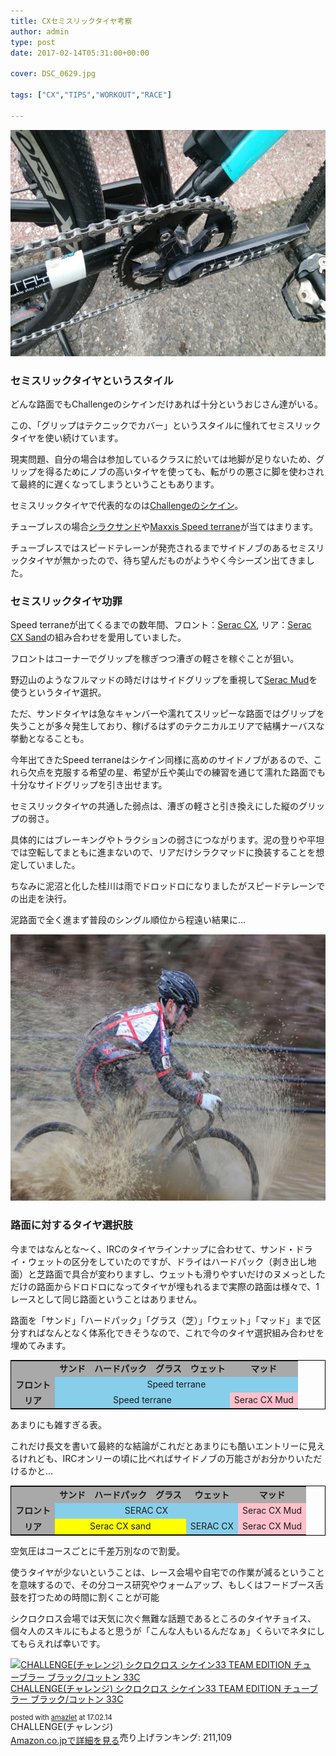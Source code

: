 ```yaml
---
title: CXセミスリックタイヤ考察
author: admin
type: post
date: 2017-02-14T05:31:00+00:00

cover: DSC_0629.jpg

tags: ["CX","TIPS","WORKOUT","RACE"]

---
```

<div class="separator" style="clear: both; text-align: center;">
  <img border="0" height="362" src="./DSC_0629.jpg" width="640" />
</div>

### セミスリックタイヤというスタイル

どんな路面でもChallengeのシケインだけあれば十分というおじさん達がいる。

この、「グリップはテクニックでカバー」というスタイルに憧れてセミスリックタイヤを使い続けています。

現実問題、自分の場合は参加しているクラスに於いては地脚が足りないため、グリップを得るためにノブの高いタイヤを使っても、転がりの悪さに脚を使わされて最終的に遅くなってしまうということもあります。

セミスリックタイヤで代表的なのは<a href="http://amzn.to/2lfp3BA" target="_blank">Challengeのシケイン</a>。

チューブレスの場合<a href="http://amzn.to/2l3TdWk" target="_blank">シラクサンド</a>や<a href="http://amzn.to/2lLjwQR" target="_blank">Maxxis Speed terrane</a>が当てはまります。

チューブレスではスピードテレーンが発売されるまでサイドノブのあるセミスリックタイヤが無かったので、待ち望んだものがようやく今シーズン出てきました。



### セミスリックタイヤ功罪

Speed terraneが出てくるまでの数年間、フロント：<a href="http://amzn.to/2kFSl94" target="_blank">Serac CX</a>, リア：<a href="http://amzn.to/2lfhsCK" target="_blank">Serac CX Sand</a>の組み合わせを愛用していました。

フロントはコーナーでグリップを稼ぎつつ漕ぎの軽さを稼ぐことが狙い。

野辺山のようなフルマッドの時だけはサイドグリップを重視して<a href="http://amzn.to/2lbyodO" target="_blank">Serac Mud</a>を使うというタイヤ選択。

ただ、サンドタイヤは急なキャンバーや濡れてスリッピーな路面ではグリップを失うことが多々発生しており、稼げるはずのテクニカルエリアで結構ナーバスな挙動となることも。

<div class="separator" style="clear: both; text-align: center;">

</div>

今年出てきたSpeed terraneはシケイン同様に高めのサイドノブがあるので、これら欠点を克服する希望の星、希望が丘や美山での練習を通じて濡れた路面でも十分なサイドグリップを引き出せます。

セミスリックタイヤの共通した弱点は、漕ぎの軽さと引き換えにした縦のグリップの弱さ。

具体的にはブレーキングやトラクションの弱さにつながります。泥の登りや平坦では空転してまともに進まないので、リアだけシラクマッドに換装することを想定していました。

ちなみに泥沼と化した桂川は雨でドロッドロになりましたがスピードテレーンでの出走を決行。

泥路面で全く進まず普段のシングル順位から程遠い結果に…

<div class="separator" style="clear: both; text-align: center;">
  <img border="0" height="426" src="./IMG_9411.jpg" width="640" />
</div>

### 路面に対するタイヤ選択肢

今まではなんとな～く、IRCのタイヤラインナップに合わせて、サンド・ドライ・ウェットの区分をしていたのですが、ドライはハードパック（剥き出し地面）と芝路面で具合が変わりますし、ウェットも滑りやすいだけのヌメっとしただけの路面からドロドロになってタイヤが埋もれるまで実際の路面は様々で、1レースとして同じ路面ということはありません。

路面を「サンド」「ハードパック」「グラス（芝）」「ウェット」「マッド」まで区分すればなんとなく体系化できそうなので、これで今のタイヤ選択組み合わせを埋めてみます。



<table style="border: solid 1px black;">
  <tr style="background-color: darkgrey; font-weight: bold;">
    <td>
    </td>

<td style="text-align: center;">
サンド
    </td>

<td style="text-align: center;">
ハードパック
    </td>

<td style="text-align: center;">
グラス
    </td>

<td style="text-align: center;">
ウェット
    </td>

<td style="text-align: center;">
マッド
    </td>
  </tr>

  <tr>
<td style="background-color: darkgrey; font-weight: bold; text-align: center;">
フロント
    </td>

<td colspan="5" style="background-color: skyblue; text-align: center;">
Speed terrane
    </td>
  </tr>

  <tr>
<td style="background-color: darkgrey; font-weight: bold; text-align: center;">
リア
    </td>

<td colspan="4" style="background-color: skyblue; text-align: center;">
Speed terrane
    </td>

<td style="background-color: pink; text-align: center;">
Serac CX Mud
    </td>
  </tr>
</table>

あまりにも雑すぎる表。

これだけ長文を書いて最終的な結論がこれだとあまりにも酷いエントリーに見えるけれども、IRCオンリーの頃に比べればサイドノブの万能さがお分かりいただけるかと…

<table style="border: solid 1px black;">
  <tr style="background-color: darkgrey; font-weight: bold;">
    <td>
    </td>

<td style="text-align: center;">
サンド
    </td>

<td style="text-align: center;">
ハードパック
    </td>

<td style="text-align: center;">
グラス
    </td>

<td style="text-align: center;">
ウェット
    </td>

<td style="text-align: center;">
マッド
    </td>
  </tr>

  <tr>
<td style="background-color: darkgrey; font-weight: bold; text-align: center;">
フロント
    </td>

<td colspan="4" style="background-color: skyblue; text-align: center;">
SERAC CX
    </td>

<td style="background-color: pink; text-align: center;">
Serac CX Mud
    </td>
  </tr>

  <tr>
<td style="background-color: darkgrey; font-weight: bold; text-align: center;">
リア
    </td>

<td colspan="3" style="background-color: yellow; text-align: center;">
Serac CX sand
    </td>

<td colspan="1" style="background-color: skyblue; text-align: center;">
SERAC CX
    </td>

<td style="background-color: pink; text-align: center;">
Serac CX Mud
    </td>
  </tr>
</table>

空気圧はコースごとに千差万別なので割愛。

使うタイヤが少ないということは、レース会場や自宅での作業が減るということを意味するので、その分コース研究やウォームアップ、もしくはフードブース舌鼓を打つための時間に割くことが可能

シクロクロス会場では天気に次ぐ無難な話題であるところのタイヤチョイス、個々人のスキルにもよると思うが「こんな人もいるんだなぁ」くらいでネタにしてもらえれば幸いです。



<div class="amazlet-box" style="margin-bottom: 0px;">
  <div class="amazlet-image" style="float: left; margin: 0px 12px 1px 0px;">
    <a href="http://www.amazon.co.jp/exec/obidos/ASIN/B00K305H82/gensobunya-22/ref=nosim/" name="amazletlink" target="_blank"><img alt="CHALLENGE(チャレンジ) シクロクロス シケイン33 TEAM EDITION チューブラー ブラック/コットン 33C" src="https://images-fe.ssl-images-amazon.com/images/I/41OIogqvHRL._SL160_.jpg" style="border: none;" /></a>
  </div>

  <div class="amazlet-info" style="line-height: 120%; margin-bottom: 10px;">
    <div class="amazlet-name" style="line-height: 120%; margin-bottom: 10px;">
<a href="http://www.amazon.co.jp/exec/obidos/ASIN/B00K305H82/gensobunya-22/ref=nosim/" name="amazletlink" target="_blank">CHALLENGE(チャレンジ) シクロクロス シケイン33 TEAM EDITION チューブラー ブラック/コットン 33C</a></p>

<div class="amazlet-powered-date" style="font-size: 80%; line-height: 120%; margin-top: 5px;">
  posted with <a href="http://www.amazlet.com/" target="_blank" title="amazlet">amazlet</a> at 17.02.14
</div>


<div class="amazlet-detail">
CHALLENGE(チャレンジ) <br /> 売り上げランキング: 211,109


<div class="amazlet-sub-info" style="float: left;">
<div class="amazlet-link" style="margin-top: 5px;">
  <a href="http://www.amazon.co.jp/exec/obidos/ASIN/B00K305H82/gensobunya-22/ref=nosim/" name="amazletlink" target="_blank">Amazon.co.jpで詳細を見る</a>
</div>

  </div>

  <div class="amazlet-footer" style="clear: left;">
  </div>
</div>